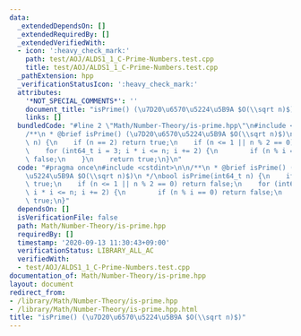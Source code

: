 ```yaml
---
data:
  _extendedDependsOn: []
  _extendedRequiredBy: []
  _extendedVerifiedWith:
  - icon: ':heavy_check_mark:'
    path: test/AOJ/ALDS1_1_C-Prime-Numbers.test.cpp
    title: test/AOJ/ALDS1_1_C-Prime-Numbers.test.cpp
  _pathExtension: hpp
  _verificationStatusIcon: ':heavy_check_mark:'
  attributes:
    '*NOT_SPECIAL_COMMENTS*': ''
    document_title: "isPrime() (\u7D20\u6570\u5224\u5B9A $O(\\sqrt n)$)"
    links: []
  bundledCode: "#line 2 \"Math/Number-Theory/is-prime.hpp\"\n#include <cstdint>\n\n\
    /**\n * @brief isPrime() (\u7D20\u6570\u5224\u5B9A $O(\\sqrt n)$)\n */\nbool isPrime(int64_t\
    \ n) {\n    if (n == 2) return true;\n    if (n <= 1 || n % 2 == 0) return false;\n\
    \    for (int64_t i = 3; i * i <= n; i += 2) {\n        if (n % i == 0) return\
    \ false;\n    }\n    return true;\n}\n"
  code: "#pragma once\n#include <cstdint>\n\n/**\n * @brief isPrime() (\u7D20\u6570\
    \u5224\u5B9A $O(\\sqrt n)$)\n */\nbool isPrime(int64_t n) {\n    if (n == 2) return\
    \ true;\n    if (n <= 1 || n % 2 == 0) return false;\n    for (int64_t i = 3;\
    \ i * i <= n; i += 2) {\n        if (n % i == 0) return false;\n    }\n    return\
    \ true;\n}"
  dependsOn: []
  isVerificationFile: false
  path: Math/Number-Theory/is-prime.hpp
  requiredBy: []
  timestamp: '2020-09-13 11:30:43+09:00'
  verificationStatus: LIBRARY_ALL_AC
  verifiedWith:
  - test/AOJ/ALDS1_1_C-Prime-Numbers.test.cpp
documentation_of: Math/Number-Theory/is-prime.hpp
layout: document
redirect_from:
- /library/Math/Number-Theory/is-prime.hpp
- /library/Math/Number-Theory/is-prime.hpp.html
title: "isPrime() (\u7D20\u6570\u5224\u5B9A $O(\\sqrt n)$)"
---
```

